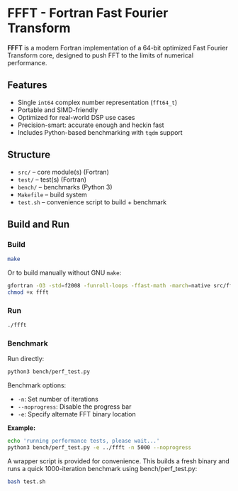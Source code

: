 # FFFT - Fortran Fast Fourier Transform

**FFFT** is a modern Fortran implementation of a 64-bit optimized Fast Fourier Transform core, designed to push FFT to the limits of numerical performance.

## Features

- Single `int64` complex number representation (`fft64_t`)
- Portable and SIMD-friendly
- Optimized for real-world DSP use cases
- Precision-smart: accurate enough and heckin fast
- Includes Python-based benchmarking with `tqdm` support

## Structure

- `src/` – core module(s) (Fortran)
- `test/` – test(s) (Fortran)
- `bench/` – benchmarks (Python 3)
- `Makefile` – build system
- `test.sh` – convenience script to build + benchmark

## Build and Run

### Build

```bash
make
```

Or to build manually without GNU `make`:

```bash
gfortran -O3 -std=f2008 -funroll-loops -ffast-math -march=native src/fft64.f90 test/test_fft64.f90 -o ffft
chmod +x ffft
```

### Run

```bash
./ffft
```

### Benchmark

Run directly:

```bash
python3 bench/perf_test.py
```

Benchmark options:

- `-n`: Set number of iterations
- `--noprogress`: Disable the progress bar
- `-e`: Specify alternate FFT binary location

**Example:**
```bash
echo 'running performance tests, please wait...'
python3 bench/perf_test.py -e ../ffft -n 5000 --noprogress
```

A wrapper script is provided for convenience.
This builds a fresh binary and runs a quick 1000-iteration benchmark using bench/perf_test.py:

```bash
bash test.sh
```


